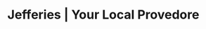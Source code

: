 ---
title: "Jefferies | Your Local Provedore"
url: /croydon/jefferies-your-local-provedore/
shop: Supermarkt
---